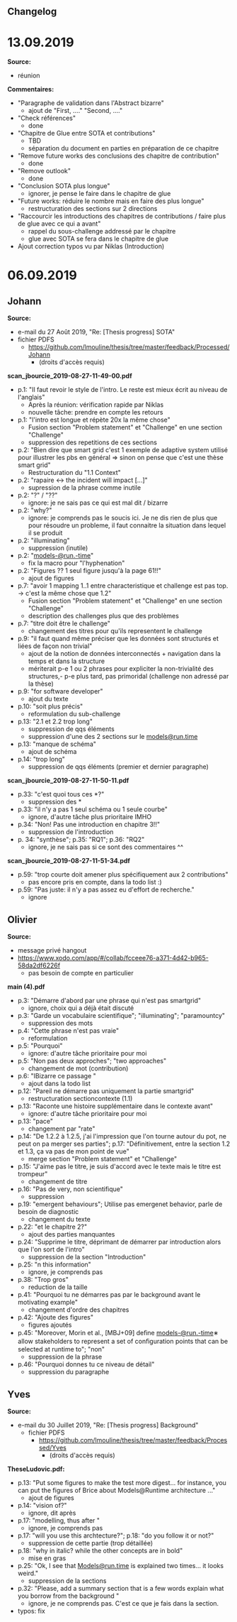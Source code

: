 Changelog
---

# 13.09.2019

**Source:**
- réunion

**Commentaires:**
- "Paragraphe de validation dans l'Abstract bizarre"
    - ajout de "First, ...." "Second, ...."
- "Check références"
    - done
- "Chapitre de Glue entre SOTA et contributions"
    - TBD
    - séparation du document en parties en préparation de ce chapitre
- "Remove future works des conclusions des chapitre de contribution"
    - done
- "Remove outlook"
    - done
- "Conclusion SOTA plus longue"
    - ignorer, je pense le faire dans le chapitre de glue
- "Future works: réduire le nombre mais en faire des plus longue"
    - restructuration des sections sur 2 directions
- "Raccourcir les introductions des chapitres de contributions / faire plus de glue avec ce qui a avant"
    - rappel du sous-challenge addressé par le chapitre
    - glue avec SOTA se fera dans le chapitre de glue
- Ajout correction typos vu par Niklas (Introduction)


# 06.09.2019

## Johann

**Source:**
- e-mail du 27 Août 2019, "Re: [Thesis progress] SOTA"
- fichier PDFS
    - https://github.com/lmouline/thesis/tree/master/feedback/Processed/Johann 
        - (droits d'accès requis)

**scan_jbourcie_2019-08-27-11-49-00.pdf**
- p.1: "Il faut revoir le style de l'intro. Le reste est mieux écrit au niveau de l'anglais"
    - Après la réunion: vérification rapide par Niklas
    - nouvelle tâche: prendre en compte les retours
- p.1: "l'intro est longue et répète 20x la même chose"
    - Fusion section "Problem statement" et "Challenge" en une section "Challenge"
    - suppression des repetitions de ces sections
- p.2: "Bien dire que smart grid c'est 1 exemple de adaptive system utilisé pour illustrer les pbs en général => sinon on pense que c'est une thèse smart grid"
    - Restructuration du "1.1 Context"
- p.2: "rapaire <-> the incident will impact [...]"
    - supression de la phrase comme inutile
- p.2: "?" / "??"
    - ignore: je ne sais pas ce qui est mal dit / bizarre
- p.2: "why?"
    - ignore: je comprends pas le soucis ici. Je ne dis rien de plus que pour résoudre un probleme, il faut connaitre la situation dans lequel il se produit
- p.2: "illuminating"
    - suppression (inutile)
- p.2: "models-@run.-time"
    - fix la macro pour "l'hyphenation"
- p.2: "Figures ?? 1 seul figure jusqu'à la page 61!!"
    - ajout de figures
- p.7: "avoir 1 mapping 1..1 entre characteristique et challenge est pas top. -> c'est la même chose que 1.2"
    - Fusion section "Problem statement" et "Challenge" en une section "Challenge"
    - description des challenges plus que des problèmes
- p.7: "titre doit être le challenge"
    - changement des titres pour qu'ils representent le challenge
- p.9: "il faut quand même préciser que les données sont structurés et liées de façon non trivial"
    - ajout de la notion de données interconnectés + navigation dans la temps et dans la structure
    - mériterait p-e 1 ou 2 phrases pour expliciter la non-trivialité des structures,- p-e plus tard, pas primoridal (challenge non adressé par la thèse)
- p.9: "for software developer"
    - ajout du texte
- p.10: "soit plus précis"
    - reformulation du sub-challenge
- p.13: "2.1 et 2.2 trop long"
    - suppression de qqs éléments
    - suppression d'une des 2 sections sur le models@run.time
- p.13: "manque de schéma"
    - ajout de schéma
- p.14: "trop long"
    - suppression de qqs éléments (premier et dernier paragraphe)

**scan_jbourcie_2019-08-27-11-50-11.pdf**
- p.33: "c'est quoi tous ces *?"
    - suppression des *
- p.33: "il n'y a pas 1 seul schéma ou 1 seule courbe"
    - ignore, d'autre tâche plus prioritaire IMHO
- p.34: "Non! Pas une introduction en chapitre 3!!"
    - suppression de l'introduction
- p. 34: "synthèse"; p.35: "RQ1"; p.36: "RQ2"
    - ignore, je ne sais pas si ce sont des commentaires ^^

**scan_jbourcie_2019-08-27-11-51-34.pdf**
- p.59: "trop courte doit amener plus spécifiquement aux 2 contributions"
    - pas encore pris en compte, dans la todo list :)
- p.59: "Pas juste: il n'y a pas assez eu d'effort de recherche."
    - ignore





## Olivier
**Source:**
- message privé hangout
- https://www.xodo.com/app/#/collab/fcceee76-a371-4d42-b965-58da2df6226f
    - pas besoin de compte en particulier

**main (4).pdf**
- p.3: "Démarre d'abord par une phrase qui n'est pas smartgrid"
    - ignore, choix qui a déjà était discuté
- p.3: "Garde un vocabulaire scientifique"; "illuminating"; "paramountcy"
    - suppression des mots
- p.4: "Cette phrase n'est pas vraie"
    - reformulation
- p.5: "Pourquoi"
    - ignore: d'autre tâche prioritaire pour moi
- p.5: "Non pas deux approches"; "two approaches"
    - changement de mot (contribution)
- p.6: "IBizarre ce passage "
    - ajout dans la todo list
- p.12: "Pareil ne démarre pas uniquement la partie smartgrid"
    - restructuration sectioncontexte (1.1)
- p.13: "Raconte une histoire supplémentaire dans le contexte avant"
    - ignore: d'autre tâche prioritaire pour moi
- p.13: "pace"
    - changement par "rate"
- p.14: "De 1.2.2 à 1.2.5, j'ai l'impression que l'on tourne autour du pot, ne peut on pa merger ses parties"; p.17: "Définitivement, entre la section 1.2 et 1.3, ça va pas de mon point de vue"
    - merge section "Problem statement" et "Challenge"
- p.15: "J'aime pas le titre,  je suis d'accord avec le texte mais le titre est trompeur"
    - changement de titre
- p.16: "Pas de very, non scientifique"
    - suppression
- p.19: "emergent behaviours"; Utilise pas emergenet behavior, parle  de besoin de diagnostic
    - changement du texte
- p.22: "et le chapitre 2?"
    - ajout des parties manquantes
- p.24: "Supprime le titre, déprimant de démarrer par introduction alors que l'on sort de l'intro"
    - suppression de la section "Introduction"
- p.25: "n this information"
    - ignore, je comprends pas
- p.38: "Trop gros"
    - reduction de la taille
- p.41: "Pourquoi tu ne démarres pas par le background avant le motivating example"
    - changement d'ordre des chapitres
- p.42: "Ajoute des figures"
    - figures ajoutés
- p.45: "Moreover, Morin et al., [MBJ+09] deﬁne models-@run.-time∗ allow stakeholders to represent a set of conﬁguration points that can be selected at runtime to"; "non"
    - suppression de la phrase
- p.46: "Pourquoi donnes tu ce niveau de détail"
    - suppression du paragraphe


## Yves
**Source:**
- e-mail du 30 Juillet 2019, "Re: [Thesis progress] Background"
    - fichier PDFS
        - https://github.com/lmouline/thesis/tree/master/feedback/Processed/Yves 
            - (droits d'accès requis)


**TheseLudovic.pdf:**
- p.13: "Put some figures to make the test more digest... for instance, you can put the figures of Brice about Models@Runtime architecture ..."
    - ajout de figures
- p.14: "vision of?"
    - ignore, dit après
- p.17: "modelling, thus after "
    - ignore, je comprends pas
- p.17: "will you use this archtecture?"; p.18: "do you follow it or not?"
    - suppression de cette partie (trop détaillée)
- p.18: "why in italic? while the other concepts are in bold"
    - mise en gras
- p.25: "Ok, I see that Models@run.time is explained two times... it looks weird."
    - suppression de la sections
- p.32: "Please, add a summary section that is a few words explain what you borrow from the background "
    - ignore, je ne comprends pas. C'est ce que je fais dans la section.
- typos: fix



